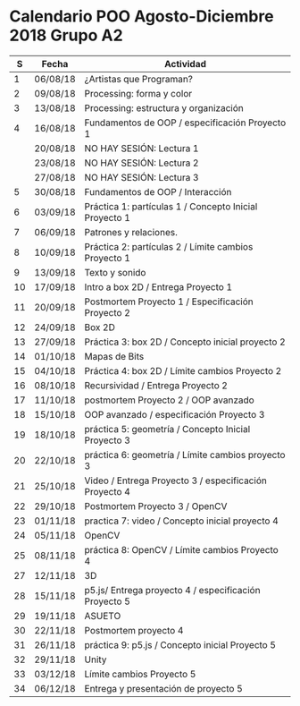 # Calendario POO Agosto-Diciembre 2018 Grupo A2


| S  | Fecha    | Actividad                                              |
|----|----------|--------------------------------------------------------|
| 1  | 06/08/18 | ¿Artistas que Programan?                               |
| 2  | 09/08/18 | Processing: forma y color                              |
| 3  | 13/08/18 | Processing: estructura y organización                  |
| 4  | 16/08/18 | Fundamentos de OOP / especificación Proyecto 1         |
|    | 20/08/18 | NO HAY SESIÓN: Lectura 1                               |
|    | 23/08/18 | NO HAY SESIÓN: Lectura 2                               |
|    | 27/08/18 | NO HAY SESIÓN: Lectura 3                               |
| 5  | 30/08/18 | Fundamentos de OOP / Interacción                       |
| 6  | 03/09/18 | Práctica 1: partículas 1 / Concepto Inicial Proyecto 1 |
| 7  | 06/09/18 | Patrones y relaciones.                                 |
| 8  | 10/09/18 | Práctica 2: partículas 2 / Límite cambios Proyecto 1   |
| 9  | 13/09/18 | Texto y sonido                                         |
| 10 | 17/09/18 | Intro a box 2D / Entrega Proyecto 1                    |
| 11 | 20/09/18 | Postmortem Proyecto 1 / Especificación Proyecto 2      |
| 12 | 24/09/18 | Box 2D                                                 |
| 13 | 27/09/18 | Práctica 3: box 2D / Concepto inicial proyecto 2       |
| 14 | 01/10/18 | Mapas de Bits                                          |
| 15 | 04/10/18 | Práctica 4: box 2D / Límite cambios Proyecto 2         |
| 16 | 08/10/18 | Recursividad / Entrega Proyecto 2                      |
| 17 | 11/10/18 | postmortem Proyecto 2 / OOP avanzado                   |
| 18 | 15/10/18 | OOP avanzado / especificación Proyecto 3               |
| 19 | 18/10/18 | práctica 5:  geometría / Concepto Inicial Proyecto 3   |
| 20 | 22/10/18 | práctica 6: geometría / Límite cambios proyecto 3      |
| 21 | 25/10/18 | Video / Entrega Proyecto 3 / especificación Proyecto 4 |
| 22 | 29/10/18 | Postmortem Proyecto 3 / OpenCV                         |
| 23 | 01/11/18 | practica 7: video / Concepto inicial proyecto 4        |
| 24 | 05/11/18 | OpenCV                                                 |
| 25 | 08/11/18 | práctica 8: OpenCV / Límite cambios Proyecto 4         |
| 27 | 12/11/18 | 3D                                                     |
| 28 | 15/11/18 | p5.js/ Entrega proyecto 4 / especificación Proyecto 5  |
| 29 | 19/11/18 | ASUETO                                                 |
| 30 | 22/11/18 | Postmortem proyecto 4                                  |
| 31 | 26/11/18 | práctica 9: p5.js / Concepto inicial Proyecto 5        |
| 32 | 29/11/18 | Unity                                                  |
| 33 | 03/12/18 | Límite cambios Proyecto 5                              |
| 34 | 06/12/18 | Entrega y presentación de proyecto 5                   |
